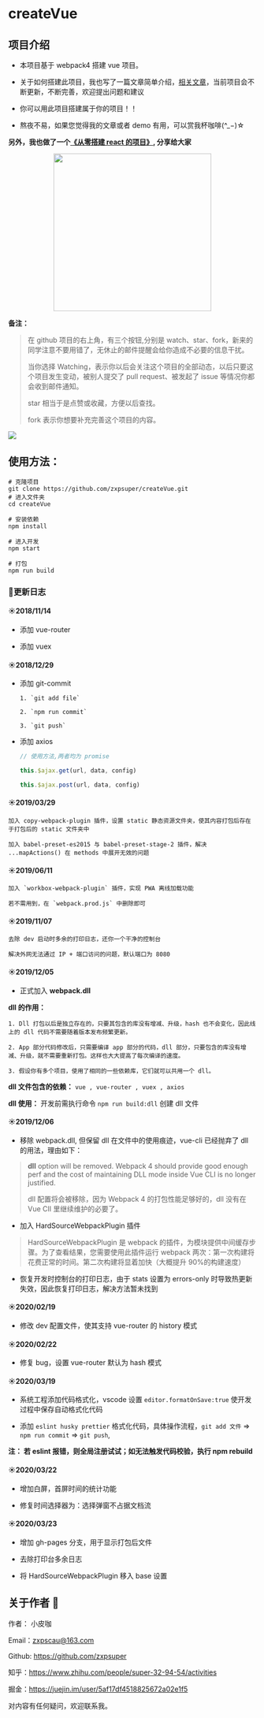 # createVue

## 项目介绍

-   本项目基于 webpack4 搭建 vue 项目。

-   关于如何搭建此项目，我也写了一篇文章简单介绍，[相关文章](https://blog.csdn.net/weixin_38788347/article/details/80882432)，当前项目会不断更新，不断完善，欢迎提出问题和建议

-   你可以用此项目搭建属于你的项目！！

-   熬夜不易，如果您觉得我的文章或者 demo 有用，可以赏我杯咖啡(^\_−)☆

**另外，我也做了一个[《从零搭建 react 的项目》](https://github.com/zxpsuper/createReact), 分享给大家**

<div>
  <img src="https://github.com/zxpsuper/Demo/blob/master/images/wechat.png" style="width: 320px; margin: 0 auto; display: block">
</div>

**备注：**

> 在 github 项目的右上角，有三个按钮,分别是 watch、star、fork，新来的同学注意不要用错了，无休止的邮件提醒会给你造成不必要的信息干扰。
>
> 当你选择 Watching，表示你以后会关注这个项目的全部动态，以后只要这个项目发生变动，被别人提交了 pull request、被发起了 issue 等情况你都会收到邮件通知。
>
> star 相当于是点赞或收藏，方便以后查找。
>
> fork 表示你想要补充完善这个项目的内容。

![](https://github.com/zxpsuper/Demo/blob/master/images/fork_and_star.jpg)

## 使用方法：

```
# 克隆项目
git clone https://github.com/zxpsuper/createVue.git
# 进入文件夹
cd createVue

# 安装依赖
npm install

# 进入开发
npm start

# 打包
npm run build
```

### :book:更新日志

#### :sunny:2018/11/14

-   添加 vue-router

-   添加 vuex

#### :sunny:2018/12/29

-   添加 git-commit

    ```
    1. `git add file`

    2. `npm run commit`

    3. `git push`
    ```

-   添加 axios

    ```js
    // 使用方法,两者均为 promise

    this.$ajax.get(url, data, config)

    this.$ajax.post(url, data, config)
    ```

#### :sunny:2019/03/29

    加入 copy-webpack-plugin 插件，设置 static 静态资源文件夹，使其内容打包后存在于打包后的 static 文件夹中

    加入 babel-preset-es2015 与 babel-preset-stage-2 插件，解决 ...mapActions() 在 methods 中展开无效的问题

#### :sunny:2019/06/11

    加入 `workbox-webpack-plugin` 插件，实现 PWA 离线加载功能

    若不需用到，在 `webpack.prod.js` 中删除即可

#### :sunny:2019/11/07

    去除 dev 启动时多余的打印日志，还你一个干净的控制台

    解决外网无法通过 IP + 端口访问的问题，默认端口为 8080

#### :sunny:2019/12/05

-   正式加入 **webpack.dll**

**dll 的作用：**

    1. Dll 打包以后是独立存在的，只要其包含的库没有增减、升级，hash 也不会变化，因此线上的 dll 代码不需要随着版本发布频繁更新。

    2. App 部分代码修改后，只需要编译 app 部分的代码，dll 部分，只要包含的库没有增减、升级，就不需要重新打包。这样也大大提高了每次编译的速度。

    3. 假设你有多个项目，使用了相同的一些依赖库，它们就可以共用一个 dll。

**dll 文件包含的依赖：** `vue , vue-router , vuex , axios`

**dll 使用：** 开发前需执行命令 `npm run build:dll` 创建 dll 文件

#### :sunny:2019/12/06

-   移除 webpack.dll, 但保留 dll 在文件中的使用痕迹，vue-cli 已经抛弃了 dll 的用法，理由如下：

> **dll** option will be removed. Webpack 4 should provide good enough perf and the cost of maintaining DLL mode inside Vue CLI is no longer justified.
>
> dll 配置将会被移除，因为 Webpack 4 的打包性能足够好的，dll 没有在 Vue ClI 里继续维护的必要了。

-   加入 HardSourceWebpackPlugin 插件

> HardSourceWebpackPlugin 是 webpack 的插件，为模块提供中间缓存步骤。为了查看结果，您需要使用此插件运行 webpack 两次：第一次构建将花费正常的时间。第二次构建将显着加快（大概提升 90%的构建速度）

-   恢复开发时控制台的打印日志，由于 stats 设置为 errors-only 时导致热更新失效，因此恢复打印日志，解决方法暂未找到

#### :sunny:2020/02/19

-   修改 dev 配置文件，使其支持 vue-router 的 history 模式

#### :sunny:2020/02/22

-   修复 bug，设置 vue-router 默认为 hash 模式

#### :sunny:2020/03/19

-   系统工程添加代码格式化，vscode 设置 `editor.formatOnSave:true` 使开发过程中保存自动格式化代码

-   添加 `eslint husky prettier` 格式化代码，具体操作流程，`git add 文件` => `npm run commit` => `git push`,

**注： 若 eslint 报错，则全局注册试试；如无法触发代码校验，执行 npm rebuild**

#### :sunny:2020/03/22

-   增加白屏，首屏时间的统计功能

-   修复时间选择器为：选择弹窗不占据文档流

#### :sunny:2020/03/23

-   增加 gh-pages 分支，用于显示打包后文件

-   去除打印台多余日志

-   将 HardSourceWebpackPlugin 移入 base 设置

## 关于作者 :boy:

作者： 小皮咖

Email：zxpscau@163.com

Github: https://github.com/zxpsuper

知乎：https://www.zhihu.com/people/super-32-94-54/activities

掘金：https://juejin.im/user/5af17df4518825672a02e1f5

对内容有任何疑问，欢迎联系我。
